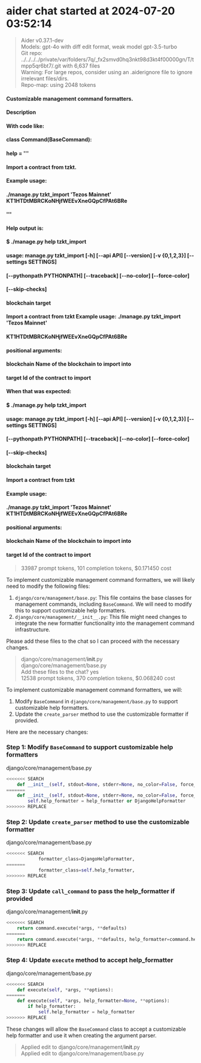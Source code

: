 
# aider chat started at 2024-07-20 03:52:14

> Aider v0.37.1-dev  
> Models: gpt-4o with diff edit format, weak model gpt-3.5-turbo  
> Git repo: ../../../../private/var/folders/7q/_fx2smvd0hq3nkt98d3kt4f00000gn/T/tmpp5qr6bt7/.git with 6,637 files  
> Warning: For large repos, consider using an .aiderignore file to ignore irrelevant files/dirs.  
> Repo-map: using 2048 tokens  

#### Customizable management command formatters.  
#### Description  
#### 	  
#### With code like:  
#### class Command(BaseCommand):  
#### 	help = '''  
#### 	Import a contract from tzkt.  
#### 	Example usage:  
#### 		./manage.py tzkt_import 'Tezos Mainnet' KT1HTDtMBRCKoNHjfWEEvXneGQpCfPAt6BRe  
#### 	'''  
#### Help output is:  
#### $ ./manage.py help tzkt_import  
#### usage: manage.py tzkt_import [-h] [--api API] [--version] [-v {0,1,2,3}] [--settings SETTINGS]  
#### 							 [--pythonpath PYTHONPATH] [--traceback] [--no-color] [--force-color]  
#### 							 [--skip-checks]  
#### 							 blockchain target  
#### Import a contract from tzkt Example usage: ./manage.py tzkt_import 'Tezos Mainnet'  
#### KT1HTDtMBRCKoNHjfWEEvXneGQpCfPAt6BRe  
#### positional arguments:  
####  blockchain			Name of the blockchain to import into  
####  target				Id of the contract to import  
#### When that was expected:  
#### $ ./manage.py help tzkt_import  
#### usage: manage.py tzkt_import [-h] [--api API] [--version] [-v {0,1,2,3}] [--settings SETTINGS]  
#### 							 [--pythonpath PYTHONPATH] [--traceback] [--no-color] [--force-color]  
#### 							 [--skip-checks]  
#### 							 blockchain target  
#### Import a contract from tzkt   
#### Example usage:   
#### 	./manage.py tzkt_import 'Tezos Mainnet' KT1HTDtMBRCKoNHjfWEEvXneGQpCfPAt6BRe  
#### positional arguments:  
####  blockchain			Name of the blockchain to import into  
####  target				Id of the contract to import  
> 33987 prompt tokens, 101 completion tokens, $0.171450 cost  

To implement customizable management command formatters, we will likely need to modify the following files:

1. `django/core/management/base.py`: This file contains the base classes for management commands, including `BaseCommand`. We will need to modify this to support customizable help formatters.
2. `django/core/management/__init__.py`: This file might need changes to integrate the new formatter functionality into the management command infrastructure.

Please add these files to the chat so I can proceed with the necessary changes.

> django/core/management/__init__.py  
> django/core/management/base.py  
> Add these files to the chat? yes  
> 12538 prompt tokens, 370 completion tokens, $0.068240 cost  

To implement customizable management command formatters, we will:

1. Modify `BaseCommand` in `django/core/management/base.py` to support customizable help formatters.
2. Update the `create_parser` method to use the customizable formatter if provided.

Here are the necessary changes:

### Step 1: Modify `BaseCommand` to support customizable help formatters

django/core/management/base.py
```python
<<<<<<< SEARCH
    def __init__(self, stdout=None, stderr=None, no_color=False, force_color=False):
=======
    def __init__(self, stdout=None, stderr=None, no_color=False, force_color=False, help_formatter=None):
        self.help_formatter = help_formatter or DjangoHelpFormatter
>>>>>>> REPLACE
```

### Step 2: Update `create_parser` method to use the customizable formatter

django/core/management/base.py
```python
<<<<<<< SEARCH
            formatter_class=DjangoHelpFormatter,
=======
            formatter_class=self.help_formatter,
>>>>>>> REPLACE
```

### Step 3: Update `call_command` to pass the help_formatter if provided

django/core/management/__init__.py
```python
<<<<<<< SEARCH
    return command.execute(*args, **defaults)
=======
    return command.execute(*args, **defaults, help_formatter=command.help_formatter)
>>>>>>> REPLACE
```

### Step 4: Update `execute` method to accept help_formatter

django/core/management/base.py
```python
<<<<<<< SEARCH
    def execute(self, *args, **options):
=======
    def execute(self, *args, help_formatter=None, **options):
        if help_formatter:
            self.help_formatter = help_formatter
>>>>>>> REPLACE
```

These changes will allow the `BaseCommand` class to accept a customizable help formatter and use it when creating the argument parser.

> Applied edit to django/core/management/__init__.py  
> Applied edit to django/core/management/base.py  
